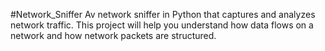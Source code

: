 #Network_Sniffer
Av network sniffer in Python that captures and analyzes network traffic. This project will help you understand how data flows on a network and how network packets are structured.
